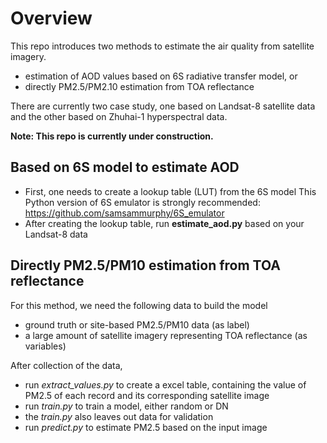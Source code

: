 # Overview
This repo introduces two methods to estimate the air quality from satellite imagery.
- estimation of AOD values based on 6S radiative transfer model, or
- directly PM2.5/PM2.10 estimation from TOA reflectance

There are currently two case study, one based on Landsat-8 satellite data and the other based on Zhuhai-1 hyperspectral data.

**Note: This repo is currently under construction.**

## Based on 6S model to estimate AOD

- First, one needs to create a lookup table (LUT) from the 6S model
This Python version of 6S emulator is strongly recommended: https://github.com/samsammurphy/6S_emulator
- After creating the lookup table, run **estimate_aod.py** based on your Landsat-8 data



## Directly PM2.5/PM10 estimation from TOA reflectance

For this method, we need the following data to build the model
- ground truth or site-based PM2.5/PM10 data (as label)
- a large amount of satellite imagery representing TOA reflectance (as variables)

After collection of the data, 
- run *extract_values.py* to create a excel table, containing the value of PM2.5 of each record and its corresponding satellite image
- run *train.py* to train a model, either random or DN
- the *train.py* also leaves out data for validation
- run *predict.py* to estimate PM2.5 based on the input image


